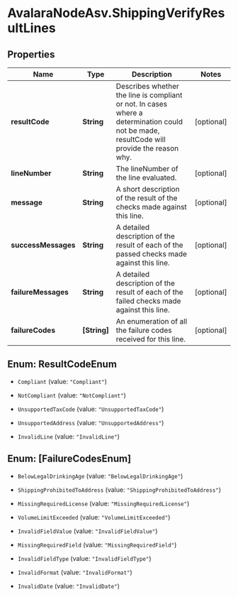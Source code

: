 # AvalaraNodeAsv.ShippingVerifyResultLines

## Properties

Name | Type | Description | Notes
------------ | ------------- | ------------- | -------------
**resultCode** | **String** | Describes whether the line is compliant or not. In cases where a determination could not be made, resultCode will provide the reason why. | [optional] 
**lineNumber** | **String** | The lineNumber of the line evaluated. | [optional] 
**message** | **String** | A short description of the result of the checks made against this line. | [optional] 
**successMessages** | **String** | A detailed description of the result of each of the passed checks made against this line. | [optional] 
**failureMessages** | **String** | A detailed description of the result of each of the failed checks made against this line. | [optional] 
**failureCodes** | **[String]** | An enumeration of all the failure codes received for this line. | [optional] 



## Enum: ResultCodeEnum


* `Compliant` (value: `"Compliant"`)

* `NotCompliant` (value: `"NotCompliant"`)

* `UnsupportedTaxCode` (value: `"UnsupportedTaxCode"`)

* `UnsupportedAddress` (value: `"UnsupportedAddress"`)

* `InvalidLine` (value: `"InvalidLine"`)





## Enum: [FailureCodesEnum]


* `BelowLegalDrinkingAge` (value: `"BelowLegalDrinkingAge"`)

* `ShippingProhibitedToAddress` (value: `"ShippingProhibitedToAddress"`)

* `MissingRequiredLicense` (value: `"MissingRequiredLicense"`)

* `VolumeLimitExceeded` (value: `"VolumeLimitExceeded"`)

* `InvalidFieldValue` (value: `"InvalidFieldValue"`)

* `MissingRequiredField` (value: `"MissingRequiredField"`)

* `InvalidFieldType` (value: `"InvalidFieldType"`)

* `InvalidFormat` (value: `"InvalidFormat"`)

* `InvalidDate` (value: `"InvalidDate"`)




